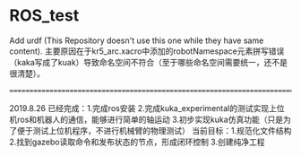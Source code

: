 # ROS_test
Add urdf (This Repository doesn't use this one while they have same content).
    主要原因在于kr5_arc.xacro中添加的robotNamespace元素拼写错误（kaka写成了kuak）导致命名空间不符合（至于哪些命名空间需要统一，还不是很清楚）。
    
    ===============================================================================================================================
   2019.8.26
    已经完成：1.完成ros安装 2.完成kuka_experimental的测试实现上位机ros和机器人的通信，能够进行简单的轴运动 3.初步实现kuka仿真功能（只是为了便于测试上位机程序，不进行机械臂的物理测试）
    当前目标：1.规范化文件结构 2.找到gazebo读取命令和发布状态的节点，形成闭环控制 3.创建纯净工程





